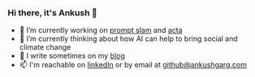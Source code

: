### Hi there, it's Ankush 👋

<!--
**garg-ankush/garg-ankush** is a ✨ _special_ ✨ repository because its `README.md` (this file) appears on your GitHub profile.

Here are some ideas to get you started:

- 🔭 I’m currently working on ...
- 🌱 I’m currently learning ...
- 👯 I’m looking to collaborate on ...
- 🤔 I’m looking for help with ...
- 💬 Ask me about ...
- 📫 How to reach me: ...
- 😄 Pronouns: ...
- ⚡ Fun fact: ...
-->

- 🔭 I’m currently working on [prompt slam](https://promptslam.com) and [acta](https://acta.fyi)
- 🌱 I’m currently thinking about how AI can help to bring social and climate change
- 💬 I write sometimes on my [blog](https://ankushgarg.super.site/)
- 📫 I'm reachable on [linkedIn](https://www.linkedin.com/in/garg-ankush/) or by email at github@ankushgarg.com


